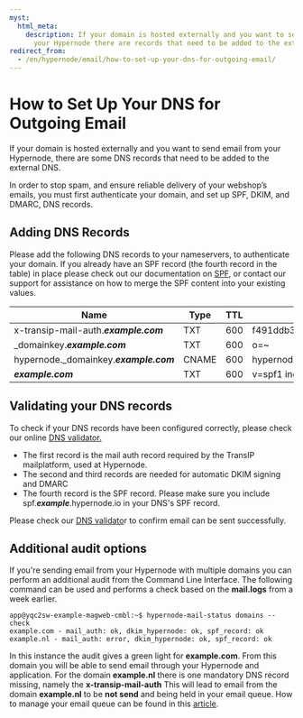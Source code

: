 ```yaml
---
myst:
  html_meta:
    description: If your domain is hosted externally and you want to send email from
      your Hypernode there are records that need to be added to the external DNS.
redirect_from:
  - /en/hypernode/email/how-to-set-up-your-dns-for-outgoing-email/
---
```


<!-- source: https://support.hypernode.com/en/hypernode/email/how-to-set-up-your-dns-for-outgoing-email/ -->

# How to Set Up Your DNS for Outgoing Email

If your domain is hosted externally and you want to send email from your Hypernode, there are some DNS records that need to be added to the external DNS.

In order to stop spam, and ensure reliable delivery of your webshop’s emails, you must first authenticate your domain, and set up SPF, DKIM, and DMARC, DNS records.

## Adding DNS Records

Please add the following DNS records to your nameservers, to authenticate your domain. If you already have an SPF record (the fourth record in the table) in place please check out our documentation on [SPF](../dns/how-to-set-up-your-spf-records-for-hypernode.md), or contact our support for assistance on how to merge the SPF content into your existing values.

| Name                                    | Type  | TTL | Content                                                          |
| --------------------------------------- | ----- | --- | ---------------------------------------------------------------- |
| x-transip-mail-auth.***example.com***   | TXT   | 600 | f491ddb3e61d1c92ab6de9f81257b1c0b95986d6550517f005c8e5e895da6fd2 |
| \_domainkey.***example.com***           | TXT   | 600 | o=~                                                              |
| hypernode.\_domainkey.***example.com*** | CNAME | 600 | hypernode.\_domainkey.***example***.hypernode.io                 |
| ***example.com***                       | TXT   | 600 | v=spf1 include:spf.***example***.hypernode.io ~all               |

## Validating your DNS records

To check if your DNS records have been configured correctly, please check our online [DNS validator.](https://my.hypernode.com/dns/check/)

- The first record is the mail auth record required by the TransIP mailplatform, used at Hypernode.
- The second and third records are needed for automatic DKIM signing and DMARC
- The fourth record is the SPF record. Please make sure you include spf.***example***.hypernode.io in your DNS's SPF record.

Please check our [DNS validato](https://my.hypernode.com/dns/check/)r to confirm email can be sent successfully.

## Additional audit options

If you're sending email from your Hypernode with multiple domains you can perform an additional audit from the Command Line Interface. The following command can be used and performs a check based on the **mail.logs** from a week earlier.

```console
app@yqc2sw-example-magweb-cmbl:~$ hypernode-mail-status domains --check
example.com - mail_auth: ok, dkim_hypernode: ok, spf_record: ok
example.nl - mail_auth: error, dkim_hypernode: ok, spf_record: ok
```

In this instance the audit gives a green light for **example.com**. From this domain you will be able to send email through your Hypernode and application. For the domain **example.nl** there is one mandatory DNS record missing, namely the **x-transip-mail-auth** This will lead to email from the domain **example.nl** to be **not send** and being held in your email queue. How to manage your email queue can be found in this [article](how-to-manage-your-email-queue.md).
